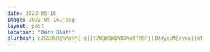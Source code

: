```yaml
---
date: 2022-05-16
image: 2022-05-16.jpeg
layout: post
location: "Barn Bluff"
blurhash: eJGSDkRj%MayM{~qj[t7WBWBWBWBD%offR9Fj[IUayxuM{ayxuj[of
---
```



